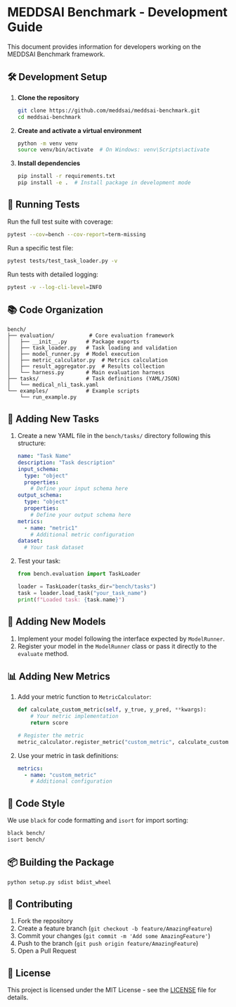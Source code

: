 # MEDDSAI Benchmark - Development Guide

This document provides information for developers working on the MEDDSAI Benchmark framework.

## 🛠️ Development Setup

1. **Clone the repository**
   ```bash
   git clone https://github.com/meddsai/meddsai-benchmark.git
   cd meddsai-benchmark
   ```

2. **Create and activate a virtual environment**
   ```bash
   python -m venv venv
   source venv/bin/activate  # On Windows: venv\Scripts\activate
   ```

3. **Install dependencies**
   ```bash
   pip install -r requirements.txt
   pip install -e .  # Install package in development mode
   ```

## 🧪 Running Tests

Run the full test suite with coverage:
```bash
pytest --cov=bench --cov-report=term-missing
```

Run a specific test file:
```bash
pytest tests/test_task_loader.py -v
```

Run tests with detailed logging:
```bash
pytest -v --log-cli-level=INFO
```

## 📚 Code Organization

```
bench/
├── evaluation/           # Core evaluation framework
│   ├── __init__.py      # Package exports
│   ├── task_loader.py   # Task loading and validation
│   ├── model_runner.py  # Model execution
│   ├── metric_calculator.py  # Metrics calculation
│   ├── result_aggregator.py  # Results collection
│   └── harness.py       # Main evaluation harness
├── tasks/               # Task definitions (YAML/JSON)
│   └── medical_nli_task.yaml
└── examples/            # Example scripts
    └── run_example.py
```

## 📝 Adding New Tasks

1. Create a new YAML file in the `bench/tasks/` directory following this structure:
   ```yaml
   name: "Task Name"
   description: "Task description"
   input_schema:
     type: "object"
     properties:
       # Define your input schema here
   output_schema:
     type: "object"
     properties:
       # Define your output schema here
   metrics:
     - name: "metric1"
       # Additional metric configuration
   dataset:
     # Your task dataset
   ```

2. Test your task:
   ```python
   from bench.evaluation import TaskLoader
   
   loader = TaskLoader(tasks_dir="bench/tasks")
   task = loader.load_task("your_task_name")
   print(f"Loaded task: {task.name}")
   ```

## 🧠 Adding New Models

1. Implement your model following the interface expected by `ModelRunner`.
2. Register your model in the `ModelRunner` class or pass it directly to the `evaluate` method.

## 📊 Adding New Metrics

1. Add your metric function to `MetricCalculator`:
   ```python
   def calculate_custom_metric(self, y_true, y_pred, **kwargs):
       # Your metric implementation
       return score
   
   # Register the metric
   metric_calculator.register_metric("custom_metric", calculate_custom_metric)
   ```

2. Use your metric in task definitions:
   ```yaml
   metrics:
     - name: "custom_metric"
       # Additional configuration
   ```

## 🧹 Code Style

We use `black` for code formatting and `isort` for import sorting:

```bash
black bench/
isort bench/
```

## 📦 Building the Package

```bash
python setup.py sdist bdist_wheel
```

## 🤝 Contributing

1. Fork the repository
2. Create a feature branch (`git checkout -b feature/AmazingFeature`)
3. Commit your changes (`git commit -m 'Add some AmazingFeature'`)
4. Push to the branch (`git push origin feature/AmazingFeature`)
5. Open a Pull Request

## 📄 License

This project is licensed under the MIT License - see the [LICENSE](LICENSE) file for details.
